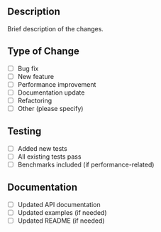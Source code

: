 ## Description

Brief description of the changes.

## Type of Change

- [ ] Bug fix
- [ ] New feature
- [ ] Performance improvement
- [ ] Documentation update
- [ ] Refactoring
- [ ] Other (please specify)

## Testing

- [ ] Added new tests
- [ ] All existing tests pass
- [ ] Benchmarks included (if performance-related)

## Documentation

- [ ] Updated API documentation
- [ ] Updated examples (if needed)
- [ ] Updated README (if needed)
